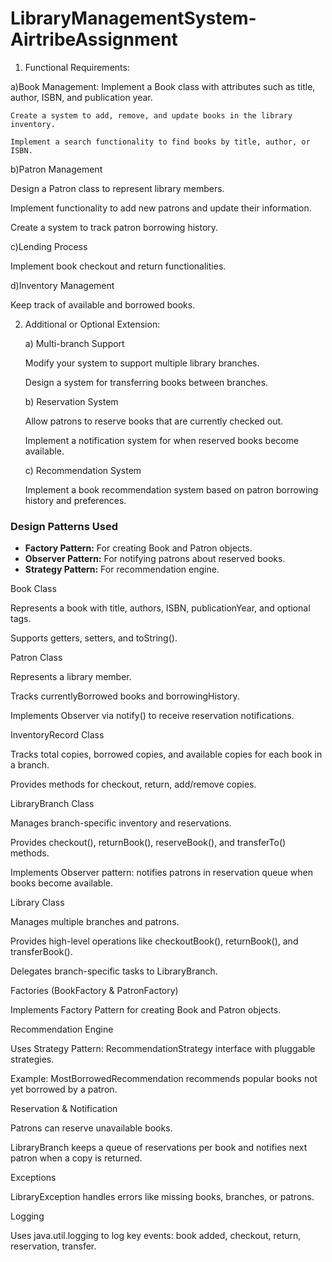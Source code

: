 # LibraryManagementSystem-AirtribeAssignment

1. Functional Requirements:

a)Book Management:
    Implement a Book class with attributes such as title, author, ISBN, and publication year.

    Create a system to add, remove, and update books in the library inventory.

    Implement a search functionality to find books by title, author, or ISBN.

b)Patron Management

  Design a Patron class to represent library members.

  Implement functionality to add new patrons and update their information.

  Create a system to track patron borrowing history.

c)Lending Process

  Implement book checkout and return functionalities.

d)Inventory Management

  Keep track of available and borrowed books.


2) Additional or Optional Extension:

   a) Multi-branch Support

    Modify your system to support multiple library branches.

    Design a system for transferring books between branches.

   b) Reservation System

    Allow patrons to reserve books that are currently checked out.

    Implement a notification system for when reserved books become available.

   c) Recommendation System

    Implement a book recommendation system based on patron borrowing history and preferences.


### Design Patterns Used

* **Factory Pattern:** For creating Book and Patron objects.
* **Observer Pattern:** For notifying patrons about reserved books.
* **Strategy Pattern:** For recommendation engine.

Book Class

Represents a book with title, authors, ISBN, publicationYear, and optional tags.

Supports getters, setters, and toString().

Patron Class

Represents a library member.

Tracks currentlyBorrowed books and borrowingHistory.

Implements Observer via notify() to receive reservation notifications.

InventoryRecord Class

Tracks total copies, borrowed copies, and available copies for each book in a branch.

Provides methods for checkout, return, add/remove copies.

LibraryBranch Class

Manages branch-specific inventory and reservations.

Provides checkout(), returnBook(), reserveBook(), and transferTo() methods.

Implements Observer pattern: notifies patrons in reservation queue when books become available.

Library Class

Manages multiple branches and patrons.

Provides high-level operations like checkoutBook(), returnBook(), and transferBook().

Delegates branch-specific tasks to LibraryBranch.

Factories (BookFactory & PatronFactory)

Implements Factory Pattern for creating Book and Patron objects.

Recommendation Engine

Uses Strategy Pattern: RecommendationStrategy interface with pluggable strategies.

Example: MostBorrowedRecommendation recommends popular books not yet borrowed by a patron.

Reservation & Notification

Patrons can reserve unavailable books.

LibraryBranch keeps a queue of reservations per book and notifies next patron when a copy is returned.

Exceptions

LibraryException handles errors like missing books, branches, or patrons.

Logging

Uses java.util.logging to log key events: book added, checkout, return, reservation, transfer.








  
